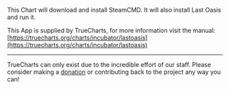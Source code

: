 This Chart will download and install SteamCMD. It will also install Last Oasis and run it.

This App is supplied by TrueCharts, for more information visit the manual: [https://truecharts.org/charts/incubator/lastoasis](https://truecharts.org/charts/incubator/lastoasis)

---

TrueCharts can only exist due to the incredible effort of our staff.
Please consider making a [donation](https://truecharts.org/about/sponsor) or contributing back to the project any way you can!
